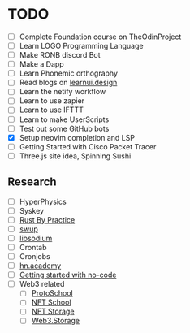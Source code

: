 # TODO

- [ ] Complete Foundation course on TheOdinProject
- [ ] Learn LOGO Programming Language
- [ ] Make RONB discord Bot
- [ ] Make a Dapp
- [ ] Learn Phonemic orthography
- [ ] Read blogs on [learnui.design](https://learnui.design/blog)
- [ ] Learn the netify workflow
- [ ] Learn to use zapier
- [ ] Learn to use IFTTT
- [ ] Learn to make UserScripts
- [ ] Test out some GitHub bots
- [x] Setup neovim completion and LSP
- [ ] Getting Started with Cisco Packet Tracer 
- [ ] Three.js site idea, Spinning Sushi

 ## Research
 
 - [ ] HyperPhysics
 - [ ] Syskey
 - [ ] [Rust By Practice](https://github.com/sunface/rust-by-practice)
 - [ ] [swup](https://github.com/swup/swup)
 - [ ] [libsodium](https://github.com/jedisct1/libsodium)
 - [ ] Crontab
 - [ ] Cronjobs
 - [ ] [hn.academy](https://yahnd.com/academy/)
 - [ ] [Getting started with no-code](https://makerpad.zapier.com/getting-started-with-no-code)
 - [ ] Web3 related
    - [ ] [ProtoSchool](https://proto.school/)
    - [ ] [NFT School](https://nftschool.dev/)
    - [ ] [NFT Storage](https://nft.storage/)
    - [ ] [Web3.Storage](https://web3.storage/)
